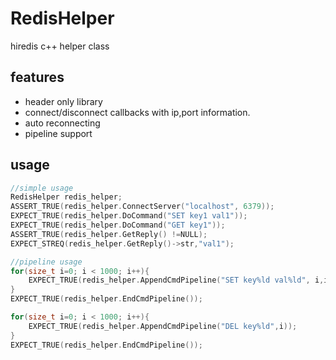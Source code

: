 # RedisHelper
hiredis c++ helper class

## features 
- header only library
- connect/disconnect callbacks with ip,port information.
- auto reconnecting 
- pipeline support 

## usage
```cpp
//simple usage
RedisHelper redis_helper;
ASSERT_TRUE(redis_helper.ConnectServer("localhost", 6379));
EXPECT_TRUE(redis_helper.DoCommand("SET key1 val1"));
EXPECT_TRUE(redis_helper.DoCommand("GET key1"));
ASSERT_TRUE(redis_helper.GetReply() !=NULL);
EXPECT_STREQ(redis_helper.GetReply()->str,"val1");

//pipeline usage
for(size_t i=0; i < 1000; i++){    
    EXPECT_TRUE(redis_helper.AppendCmdPipeline("SET key%ld val%ld", i,i));
}
EXPECT_TRUE(redis_helper.EndCmdPipeline());

for(size_t i=0; i < 1000; i++){    
    EXPECT_TRUE(redis_helper.AppendCmdPipeline("DEL key%ld",i));
}
EXPECT_TRUE(redis_helper.EndCmdPipeline());
```
